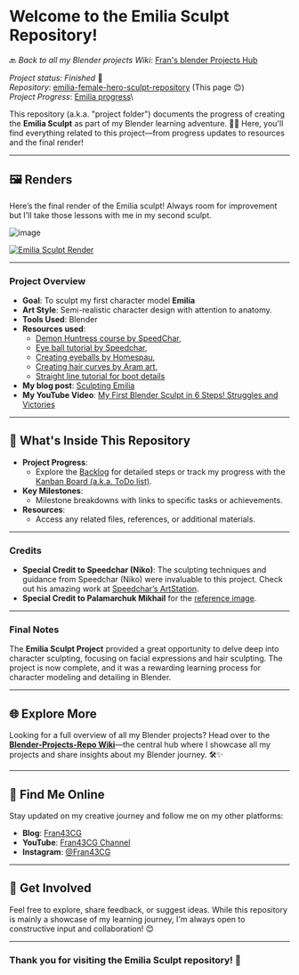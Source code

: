 # Welcome to the Emilia Sculpt Repository!

🔙 _Back to all my Blender projects Wiki_: [Fran's blender Projects Hub](https://github.com/ux-fran/blender-projects-main-hub-repo/wiki)

_Project status: Finished_ 🎉\
_Repository_: [emilia-female-hero-sculpt-repository](https://github.com/ux-fran/emilia-female-hero-sculpt-repository) (This page 😊)\
_Project Progress_: [Emilia progress](https://github.com/users/ux-fran/projects/65)\

This repository (a.k.a. "project folder") documents the progress of creating the **Emilia Sculpt** as part of my Blender learning adventure. 🎨✨ Here, you'll find everything related to this project—from progress updates to resources and the final render!

---

## 🖼️ Renders

Here’s the final render of the Emilia sculpt! Always room for improvement but I'll take those lessons with me in my second sculpt.

![image](https://github.com/user-attachments/assets/98e0476a-aec1-46c2-a444-37f25cb1c27a)


[![Emilia Sculpt Render](https://github.com/user-attachments/assets/7e3cdb89-72ba-4e35-96ca-e6dc4728a08c)](https://www.youtube.com/watch?v=SagD_fb1oiY)

---

### Project Overview
- **Goal**: To sculpt my first character model **Emilia**
- **Art Style**: Semi-realistic character design with attention to anatomy.
- **Tools Used**: Blender
- **Resources used**:
  - [Demon Huntress course by SpeedChar](https://www.youtube.com/watch?v=irWAjPQyYzg),
  - [Eye ball tutorial by Speedchar](https://www.youtube.com/watch?v=EydgMh8etEg&t=965s),
  - [Creating eyeballs by Homespau](https://youtube.com/shorts/E2dcs3sxOZQ?si=Fb8mvxKMAFF5PeaN),
  - [Creating hair curves by Aram art](https://youtu.be/wu_TkcQZqJg?si=vKszywq3TOL178KB),
  - [Straight line tutorial for boot details](https://www.youtube.com/watch?v=pZke4PlSWvc)
- **My blog post**: [Sculpting Emilia](https://www.fran43cg.com/blog/2024/02/21/sculpting-emilia/)
- **My YouTube Video**: [My First Blender Sculpt in 6 Steps! Struggles and Victories](https://www.youtube.com/watch?v=RRQ6s4M4ipc)

---

## 📌 What's Inside This Repository

- **Project Progress**:
  - Explore the [Backlog](https://github.com/users/ux-fran/projects/65) for detailed steps or track my progress with the [Kanban Board (a.k.a. ToDo list)](https://github.com/users/ux-fran/projects/65/views/2).
- **Key Milestones**:
  - Milestone breakdowns with links to specific tasks or achievements.
- **Resources**:
  - Access any related files, references, or additional materials.

---

### Credits
- **Special Credit to Speedchar (Niko)**: The sculpting techniques and guidance from Speedchar (Niko) were invaluable to this project. Check out his amazing work at [Speedchar’s ArtStation](https://www.artstation.com/speedchar).
- **Special Credit to Palamarchuk Mikhail** for the [reference image](https://www.artstation.com/artwork/OoYZXg).

---

### Final Notes
The **Emilia Sculpt Project** provided a great opportunity to delve deep into character sculpting, focusing on facial expressions and hair sculpting. The project is now complete, and it was a rewarding learning process for character modeling and detailing in Blender.

---

## 🌐 Explore More

Looking for a full overview of all my Blender projects? Head over to the **[Blender-Projects-Repo Wiki](https://github.com/ux-fran/blender-projects-main-hub-repository/wiki)**—the central hub where I showcase all my projects and share insights about my Blender journey. 🛠️✨

---

## 🔗 Find Me Online

Stay updated on my creative journey and follow me on my other platforms:

- **Blog**: [Fran43CG](https://www.fran43cg.com)  
- **YouTube**: [Fran43CG Channel](https://www.youtube.com/@Fran43CG)  
- **Instagram**: [@Fran43CG](https://www.instagram.com/fran43cg/)  

---

## 🤝 Get Involved

Feel free to explore, share feedback, or suggest ideas. While this repository is mainly a showcase of my learning journey, I'm always open to constructive input and collaboration! 😊

---

### Thank you for visiting the Emilia Sculpt repository! 🎉
